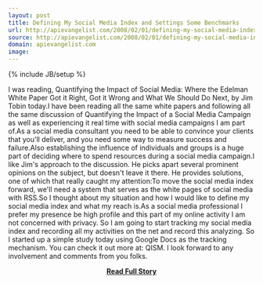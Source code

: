 ```yaml
---
layout: post
title: Defining My Social Media Index and Settings Some Benchmarks
url: http://apievangelist.com/2008/02/01/defining-my-social-media-index-and-settings-some-benchmarks/
source: http://apievangelist.com/2008/02/01/defining-my-social-media-index-and-settings-some-benchmarks/
domain: apievangelist.com
image: 
---
```

{% include JB/setup %}<p>I was reading, Quantifying the Impact of Social Media: Where the Edelman White Paper Got it Right, Got it Wrong and What We Should Do Next, by Jim Tobin today.I have been reading all the same white papers and following all the same discussion of Quantifying the Impact of a Social Media Campaign as well as experiencing it real time with social media campaigns I am part of.As a social media consultant you need to be able to convince your clients that you'll deliver, and you need some way to measure success and failure.Also establishing the influence of individuals and groups is a huge part of deciding where to spend resources during a social media campaign.I like Jim's approach to the discussion.  He picks apart several prominent opinions on the subject, but doesn't leave it there.  He provides solutions, one of which that really caught my attention:To move the social media index forward, we'll need a system that serves as the white pages of social media with RSS.So I thought about my situation and how I would like to define my social media index and what my reach is.As a social media professional I prefer my presence be high profile and this part of my online activity I am not concerned with privacy. So I am going to start tracking my social media index and recording all my activities on the net and record this analyzing. So I started up a simple study today using Google Docs as the tracking mechanism.  You can check it out more at:  QISM.   I look forward to any involvement and comments from you folks.</p>
<center><p><a href="http://apievangelist.com/2008/02/01/defining-my-social-media-index-and-settings-some-benchmarks/" style='padding:25px; font-sze:18px; font-weight: bold;'>Read Full Story</a></p></center>
